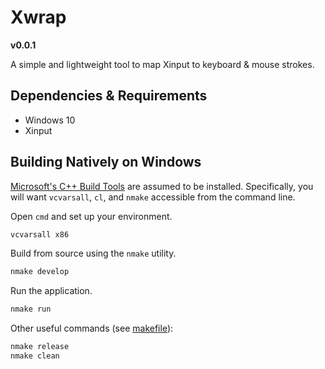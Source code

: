 # Xwrap
**v0.0.1**

A simple and lightweight tool to map
Xinput to keyboard & mouse strokes.

## Dependencies & Requirements
- Windows 10
- Xinput

## Building Natively on Windows
[Microsoft's C++ Build Tools](https://visualstudio.microsoft.com/visual-cpp-build-tools/) are assumed to be installed. Specifically, you will want `vcvarsall`, `cl`, and `nmake` accessible from the command line.

Open `cmd` and set up your environment.

```bat
vcvarsall x86
```

Build from source using the `nmake` utility. 

```bat
nmake develop
```

Run the application.
```bat
nmake run
```

Other useful commands (see [makefile](/makefile)):

```bat
nmake release
nmake clean
```

